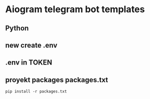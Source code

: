 # Aiogram telegram bot templates 
## Python

## new create .env

## .env in TOKEN

## proyekt packages packages.txt

    pip install -r packages.txt
